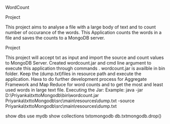 WordCount

Project

This project aims to analyse a file with a large body of text and to count number of occurance of the words. This Application counts the words in a file and saves the counts to a MongoDB server.

Project

This project will accept txt as input and import the source and count values to MongoDB Server.
Created wordcount.jar and cmd line argument to execute this application through commands .
wordcount.jar is availble in bin folder.
Keep the (dump.txt)files in resource path and execute the application.
Hava to do further development process for Aggregate Framework and Map Reduce for word counts and to get the most and least used words in large text file.
Executing the Jar: Example: java -jar D:\Priyanka\txttoMongodb\bin\wordcount.jar Priyanka\txttoMongodb\src\main\resources\dump.txt -source Priyanka\txttoMongodb\src\main\resources\dump.txt

show dbs use mydb show collections txtomongodb db.txtmongodb.drop()